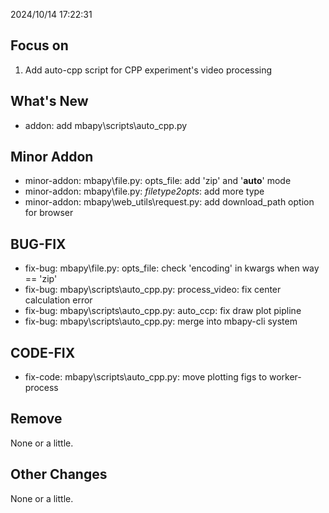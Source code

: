 <!--
 * @Date: 2024-10-17 16:47:15
 * @LastEditors: BHM-Bob 2262029386@qq.com
 * @LastEditTime: 2024-10-17 16:49:29
 * @Description: 
-->
2024/10/14 17:22:31


## Focus on  
1. Add auto-cpp script for CPP experiment's video processing

  
## What's New 
- addon: add mbapy\scripts\auto_cpp.py  


## Minor Addon
- minor-addon: mbapy\file.py: opts_file: add 'zip' and '__auto__' mode  
- minor-addon: mbapy\file.py: _filetype2opts_: add more type  
- minor-addon: mbapy\web_utils\request.py: add download_path option for browser  


## BUG-FIX  
- fix-bug: mbapy\file.py: opts_file: check 'encoding' in kwargs when way == 'zip'  
- fix-bug: mbapy\scripts\auto_cpp.py: process_video: fix center calculation error  
- fix-bug: mbapy\scripts\auto_cpp.py: auto_ccp: fix draw plot pipline  
- fix-bug: mbapy\scripts\auto_cpp.py: merge into mbapy-cli system  


## CODE-FIX 
- fix-code: mbapy\scripts\auto_cpp.py: move plotting figs to worker-process  


## Remove  
None or a little.  
  
  
## Other Changes  
None or a little. 
  